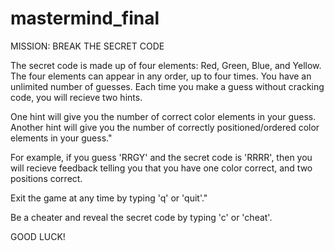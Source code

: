 # mastermind_final

MISSION: BREAK THE SECRET CODE

The secret code is made up of four elements: Red, Green, Blue, and Yellow. The four elements can appear in any order, up to four times. You have an unlimited number of guesses. Each time you make a guess without cracking code, you will recieve two hints.

One hint will give you the number of correct color elements in your guess. Another hint will give you the number of correctly positioned/ordered color elements in your guess."

For example, if you guess 'RRGY' and the secret code is 'RRRR', then you will recieve feedback telling you that you have one color correct, and two positions correct.

Exit the game at any time by typing 'q' or 'quit'."
	
Be a cheater and reveal the secret code by typing 'c' or 'cheat'.
		
GOOD LUCK!                   
